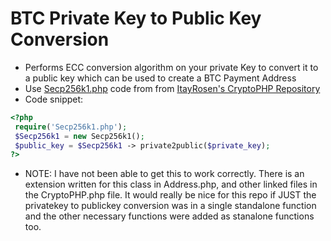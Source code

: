 # BTC Private Key to Public Key Conversion
* Performs ECC conversion algorithm on your private Key to convert it to a public key which can be used to create a BTC Payment Address
* Use [Secp256k1.php](https://github.com/ItayRosen/cryptophp/blob/master/src/secp256k1.php) code from from [ItayRosen's CryptoPHP Repository](https://github.com/ItayRosen/cryptophp)
* Code snippet:
```php
<?php
 require('Secp256k1.php');
 $Secp256k1 = new Secp256k1();
 $public_key = $Secp256k1 -> private2public($private_key);
?>
```
* NOTE: I have not been able to get this to work correctly. There is an extension written for this class in Address.php, and other linked files in the CryptoPHP.php file. It would really be nice for this repo if JUST the privatekey to publickey conversion was in a single standalone function and the other necessary functions were added as stanalone functions too.
